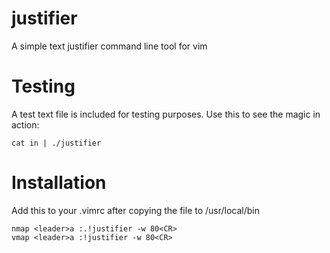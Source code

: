 # justifier
A simple text justifier command line tool for vim

# Testing
A test text file is included for testing purposes. Use this to see the magic in action:
```
cat in | ./justifier
```

# Installation
Add this to your .vimrc after copying the file to /usr/local/bin
```
nmap <leader>a :.!justifier -w 80<CR>
vmap <leader>a :!justifier -w 80<CR>

```
